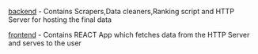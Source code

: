 [backend](backend) - Contains Scrapers,Data cleaners,Ranking script and HTTP Server for hosting the final data

[frontend](frontend) - Contains REACT App which fetches data from the HTTP Server and serves to the user 